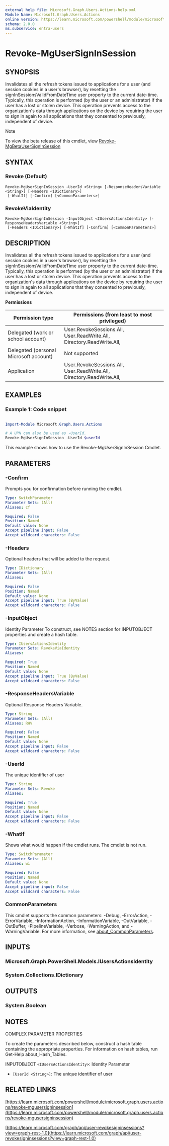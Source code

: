 ```yaml
---
external help file: Microsoft.Graph.Users.Actions-help.xml
Module Name: Microsoft.Graph.Users.Actions
online version: https://learn.microsoft.com/powershell/module/microsoft.graph.users.actions/revoke-mgusersigninsession
schema: 2.0.0
ms.subservice: entra-users
---
```


# Revoke-MgUserSignInSession

## SYNOPSIS
Invalidates all the refresh tokens issued to applications for a user (and session cookies in a user's browser), by resetting the signInSessionsValidFromDateTime user property to the current date-time.
Typically, this operation is performed (by the user or an administrator) if the user has a lost or stolen device.
This operation prevents access to the organization's data through applications on the device by requiring the user to sign in again to all applications that they consented to previously, independent of device.

> [!NOTE]
> To view the beta release of this cmdlet, view [Revoke-MgBetaUserSignInSession](/powershell/module/Microsoft.Graph.Beta.Users.Actions/Revoke-MgBetaUserSignInSession?view=graph-powershell-beta)

## SYNTAX

### Revoke (Default)
```
Revoke-MgUserSignInSession -UserId <String> [-ResponseHeadersVariable <String>] [-Headers <IDictionary>]
 [-WhatIf] [-Confirm] [<CommonParameters>]
```

### RevokeViaIdentity
```
Revoke-MgUserSignInSession -InputObject <IUsersActionsIdentity> [-ResponseHeadersVariable <String>]
 [-Headers <IDictionary>] [-WhatIf] [-Confirm] [<CommonParameters>]
```

## DESCRIPTION
Invalidates all the refresh tokens issued to applications for a user (and session cookies in a user's browser), by resetting the signInSessionsValidFromDateTime user property to the current date-time.
Typically, this operation is performed (by the user or an administrator) if the user has a lost or stolen device.
This operation prevents access to the organization's data through applications on the device by requiring the user to sign in again to all applications that they consented to previously, independent of device.

**Permissions**

| Permission type | Permissions (from least to most privileged) |
| --------------- | ------------------------------------------  |
| Delegated (work or school account) | User.RevokeSessions.All, User.ReadWrite.All, Directory.ReadWrite.All,  |
| Delegated (personal Microsoft account) | Not supported |
| Application | User.RevokeSessions.All, User.ReadWrite.All, Directory.ReadWrite.All,  |

## EXAMPLES
### Example 1: Code snippet

```powershell

Import-Module Microsoft.Graph.Users.Actions

# A UPN can also be used as -UserId.
Revoke-MgUserSignInSession -UserId $userId

```
This example shows how to use the Revoke-MgUserSignInSession Cmdlet.


## PARAMETERS

### -Confirm
Prompts you for confirmation before running the cmdlet.

```yaml
Type: SwitchParameter
Parameter Sets: (All)
Aliases: cf

Required: False
Position: Named
Default value: None
Accept pipeline input: False
Accept wildcard characters: False
```

### -Headers
Optional headers that will be added to the request.

```yaml
Type: IDictionary
Parameter Sets: (All)
Aliases:

Required: False
Position: Named
Default value: None
Accept pipeline input: True (ByValue)
Accept wildcard characters: False
```

### -InputObject
Identity Parameter
To construct, see NOTES section for INPUTOBJECT properties and create a hash table.

```yaml
Type: IUsersActionsIdentity
Parameter Sets: RevokeViaIdentity
Aliases:

Required: True
Position: Named
Default value: None
Accept pipeline input: True (ByValue)
Accept wildcard characters: False
```

### -ResponseHeadersVariable
Optional Response Headers Variable.

```yaml
Type: String
Parameter Sets: (All)
Aliases: RHV

Required: False
Position: Named
Default value: None
Accept pipeline input: False
Accept wildcard characters: False
```

### -UserId
The unique identifier of user

```yaml
Type: String
Parameter Sets: Revoke
Aliases:

Required: True
Position: Named
Default value: None
Accept pipeline input: False
Accept wildcard characters: False
```

### -WhatIf
Shows what would happen if the cmdlet runs.
The cmdlet is not run.

```yaml
Type: SwitchParameter
Parameter Sets: (All)
Aliases: wi

Required: False
Position: Named
Default value: None
Accept pipeline input: False
Accept wildcard characters: False
```

### CommonParameters
This cmdlet supports the common parameters: -Debug, -ErrorAction, -ErrorVariable, -InformationAction, -InformationVariable, -OutVariable, -OutBuffer, -PipelineVariable, -Verbose, -WarningAction, and -WarningVariable. For more information, see [about_CommonParameters](http://go.microsoft.com/fwlink/?LinkID=113216).

## INPUTS

### Microsoft.Graph.PowerShell.Models.IUsersActionsIdentity
### System.Collections.IDictionary
## OUTPUTS

### System.Boolean
## NOTES
COMPLEX PARAMETER PROPERTIES

To create the parameters described below, construct a hash table containing the appropriate properties.
For information on hash tables, run Get-Help about_Hash_Tables.

INPUTOBJECT `<IUsersActionsIdentity>`: Identity Parameter
  - `[UserId <String>]`: The unique identifier of user

## RELATED LINKS

[https://learn.microsoft.com/powershell/module/microsoft.graph.users.actions/revoke-mgusersigninsession](https://learn.microsoft.com/powershell/module/microsoft.graph.users.actions/revoke-mgusersigninsession)

[https://learn.microsoft.com/graph/api/user-revokesigninsessions?view=graph-rest-1.0](https://learn.microsoft.com/graph/api/user-revokesigninsessions?view=graph-rest-1.0)























